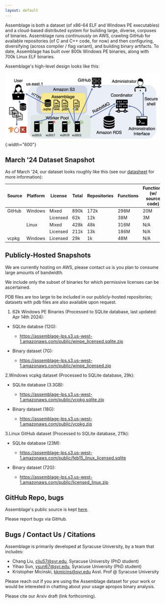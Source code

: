 ```yaml
---
layout: default
---
```


Assemblage is both a dataset (of x86-64 ELF and Windows PE
executables) and a cloud-based distributed system for building large,
diverse, corpuses of binaries. Assemblage runs continuously on AWS,
crawling GitHub for available repositories (of C and C++ code, for
now) and then configuring, diversifying (across compiler / flag
variant), and building binary artifacts. To date, Assemblage has built
over 800k Windows PE binaries, along with 700k Linux ELF
binaries. 

Assemblage's high-level design looks like this:

![Assemblage's high-level system design](/assets/images/assemblage-design.png){:width="600"}


## March '24 Dataset Snapshot

As of March '24, our dataset looks roughly like this (see our [datasheet](/assets/dataset-total.pdf) for more information):

| Source  | Platform | License  | Total | Repositories | Functions | Functions (w/ source code) |
|---------|----------|----------|-------|--------------|-----------|-----------------------------|
| GitHub  | Windows  | Mixed    | 890k  | 172k         | 298M      | 20M                         |
|         |          | Licensed | 62k   | 12k          | 38M       | 3M                          |
|         | Linux    | Mixed    | 428k  | 48k          | 316M      | N/A                         |
|         |          | Licensed | 211k  | 13k          | 186M      | N/A                         |
| vcpkg   | Windows  | Licensed | 29k   | 1k           | 48M       | N/A                         |

## Publicly-Hosted Snapshots

We are currently hosting on AWS, please contact us is you plan to
consume large amounts of bandwidth.

We include only the subset of binaries for which permissive licenses can be ascertained.

PDB files are too large to be included in our publicly-hosted
repositories; datasets with pdb files are also available upon request.

1. 62k Windows PE Binaries (Processed to SQLite database, last updated: Apr 14th 2024):

- SQLite databse (12G):
  - https://assemblage-lps.s3.us-west-1.amazonaws.com/public/winpe_licensed.sqlite.zip

- Binary dataset (7G):
  - https://assemblage-lps.s3.us-west-1.amazonaws.com/public/winpe_licensed.zip

2.Windows vcpkg dataset (Processed to SQLite database, 29k):

- SQLite database (3.3GB):
  - https://assemblage-lps.s3.us-west-1.amazonaws.com/public/vcpkg.sqlite.zip

- Binary dataset (18G):
  - https://assemblage-lps.s3.us-west-1.amazonaws.com/public/vcpkg.zip

3.Linux GitHub dataset (Processed to SQLite database, 211k):

- SQLite database (23M):
  - https://assemblage-lps.s3.us-west-1.amazonaws.com/public/feb15_linux_licensed.sqlite

- Binary dataset (72G):
  - https://assemblage-lps.s3.us-west-1.amazonaws.com/public/licensed_linux.zip

## GitHub Repo, bugs 

Assemblage's public source is kept
[here](https://github.com/Assemblage-Dataset/Assemblage). 

Please report bugs via GitHub.

## Bugs / Contact Us / Citations

Assemblage is primarily developed at Syracuse University, by a team
that includes:

- Chang Liu, cliu57@syr.edu, Syracuse University (PhD student)
- Yihao Sun, ysun67@syr.edu, Syracuse University (PhD student)
- Kristopher Micinski, kkmicins@syr.edu Asst. Prof @ Syracuse University

Please reach out if you are using the Assemblage dataset for your work
or would be interested in chatting about your usage apropos binary
analysis.


Please cite our Arxiv draft (link forthcoming).
